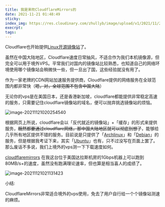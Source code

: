 ```yaml
---
title: 我是来吹CloudflareMirrors的
date: 2021-11-21 01:48:49
sticky:
index_img: https://res.cloudinary.com/zhullyb/image/upload/v1/2021/11/21/dd903e801e118b42899e4f0b49c20d24.png
execrpt:
tags:
---
```


Cloudflare也开始提供[Linux开源镜像站](https://cloudflaremirrors.com/)了。

虽然在中国大陆地区，Cloudflare速度日常抽风，不适合作为我们本机镜像源，但完全可以用于境外VPS。平常我们对国内的镜像站比较熟悉，也知道自己的网络环境使用哪个镜像站会稍微快一些，但一旦出了国，这些经验就没有用了。

作为一家老牌的CDN网站加速服务提供商，Cloudflare提供的网络服务在全球范围内都非常快（~~嗯，对，全球范围不包含中国大陆~~）

无论你的vps是在美国日本，还是香港新加坡，cloudflare都能提供非常稳定高速的服务，只需要记住cloudflare镜像站的域名，便可以抛弃挑选镜像站的烦恼。

![image-20211121020254540](https://res.cloudinary.com/zhullyb/image/upload/v1/2021/11/21/dd903e801e118b42899e4f0b49c20d24.png)

根据网页上所说，cloudflare会以「反代就近的镜像站」+「缓存」的形式来提供服务，~~既然都要通过cloudflare网络，那中国大陆地区就可以彻底别想了~~，能够给几乎所有地区提供不错的服务。目前说是只提供了「[Archlinux](https://cloudflaremirrors.com/archlinux/)」和「[Debian](https://cloudflaremirrors.com/debian/)」的服务，但是根据我考证下来，其实「[Ubuntu](https://cloudflaremirrors.com/ubuntu/)」也有，只不过没写在页面上罢了。那么废话不多说，我们上境外的vps测一下下载速度如何。

[cloudflaremirrors](https://cloudflaremirrors.com/) 在我这台位于美国达拉斯机房的1Gbps机器上可以跑到80MB/s+的速度，虽然没有跑满理论速率，但也算是相当喜人的成绩了。

![image-20211121021131423](https://res.cloudinary.com/zhullyb/image/upload/v1/2021/11/21/23362b15b06059a720fa477aaf4ef8cc.png)

小结: 

CloudflareMirrors非常适合境外的vps使用，免去了用户自行给一个个镜像站测速的麻烦。
